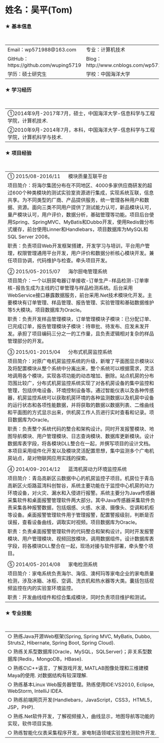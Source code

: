 # 姓名：吴平(Tom) 

<h3>★	基本信息</h3>
<table>
  <tr>
    <td> Email：wp571988@163.com </td>
    <td> 专业：计算机技术 </td>
  </tr>
  <tr>
    <td> GitHub： https://github.com/wuping5719 </td>
    <td> Blog： http://www.cnblogs.com/wp5719 </td>
  </tr>
  <tr>
    <td> 学历：硕士研究生 </td>
    <td> 学校：中国海洋大学 </td>
  </tr>
</table>

<h3>★	学习经历</h3>                                                        
<table>
  <tr>
    <td>①2014年9月-2017年7月，硕士，中国海洋大学-信息科学与工程学院，计算机技术.</td>
  </tr>
  <tr>
    <td>②2010年9月-2014年7月，本科，中国海洋大学-信息科学与工程学院，计算机科学与技术.</td>
  </tr>
</table>

<h3>★	项目经验</h3>                                                        
<table>
  <tr>
    <td> ① 2015/08-2016/11 &nbsp;&nbsp;&nbsp;&nbsp; 模块质量互联平台 </td>
  </tr>
  <tr>
    <td>项目简介：将海尔集团分布在不同地区、4000多家供应商研发的超过600个种类模块的测试实验室资源进行集成，实现系统互联，信息共享。为不同类型的厂商、产品提供服务，统一管理各种用户和数据、资源。面向三类不同用户提供了测试能力认可，新品模块认可，量产模块认可，用户评价，数据分析，基础管理等功能。项目后台使用Spring、SpringMVC、MyBatis和Dubbo开发，使用Redis做分布式缓存，前台使用Linner和Handlebars，项目数据库为MySQL和SQL Server 2008。</td>
  </tr>
  <tr>
    <td>职责：负责项目Web开发框架搭建，开发学习与培训，平台用户管理，权限管理通用平台开发，用户评价和数据分析核心模块开发。兼任项目协调，代码维护与检查。牵头项目开发。</td>
  </tr>
  <tr>
    <td> </td>
  </tr>
  <tr>
    <td> ② 2015/05-2015/07 &nbsp;&nbsp;&nbsp;&nbsp; 海尔厨电管理系统 </td>
  </tr>
  <tr>
    <td>项目简介：一个以厨房电器订单接收-订单生产-样品检测-订单审核-报告生成为主线的订单管理与样品检测系统。后台采用WebService接口暴露数据服务，前台采用.Net技术模块化开发。主要模块有订单管理、样品管理、报告管理、实验管理和基础数据维护等5大模块。项目数据库为Oracle。</td>
  </tr>
  <tr>
    <td>职责：负责开发样品管理模块，订单管理模块子模块：已分配订单、已完成订单，报告管理模块子模块：待审批、待发布、应发未发开发。承担了项目编码三分之一的工作量，且负责逻辑相对复杂的样品管理部分的开发。</td>
  </tr>
  <tr>
    <td></td>
  </tr>
  <tr>
    <td> ③ 2015/01-2015/04 &nbsp;&nbsp;&nbsp;&nbsp; 分布式机房监控系统 </td>
  </tr>
  <tr>
    <td>项目简介：对原广电机房监控系统的升级，新增了平面图显示模块以及将配置模块从整个系统中分离出来，整个系统可以根据需求，灵活地调用各个模块，实现各项功能的动态增加、删除。站点机房的分布范围比较广，分布式机房监控系统实现了对各机房设备的集中监控和管理，包括供电设备、环境控制设备等。通过智能仪表以及各种传感器，机房监控系统可以获取机房环境的各种监测数据以及机房中设备的运行状态和各项性能数据，并将获取的数据以数据列表、二维曲线和平面图的方式显示出来，供机房工作人员进行实时查看和记录。项目数据库为Oracle。</td>
  </tr>
  <tr>
    <td>职责：负责整个系统代码的整合和架构设计。同时开发报警模块、地图导航模块、用户管理模块、日志查询模块、数据库更新模块。设计数据库表字段，将各模块DLL整合在一起，并撰写项目的设计文档。本项目采用组件化开发以及模块灵活配置思想，集中监测多个广电机房站点，是对物联网应用实践的探索。</td>
  </tr>
  <tr>
    <td></td>
  </tr>
  <tr>
    <td> ④ 2014/09-2014/12  &nbsp;&nbsp;&nbsp;&nbsp; 蓝湾机房动力环境监控系统 </td>
  </tr>
  <tr>
    <td>项目简介：青岛高新区云数据中心的机房监控子项目。机房位于青岛高新区火炬路蓝湾科创智谷，系统主要功能在于监控中心机房的动力环境设备，对火灾、漏水和入侵进行报警。系统主要分为Java传感器采集软件和桌面报警管理软件两大部分。其中Java传感器采集软件负责采集各种报警数据，包括烟感、火感、水浸、摄像头、空调和机柜等设备。桌面报警管理软件用于管理报警，配置警报级别，判断是否误报，查看设备曲线，调取实时视频。项目数据库为Oracle。</td>
  </tr>
  <tr>
    <td>职责：负责桌面报警管理软件的代码整合和架构设计。同时开发报警模块、用户管理模块、视频回放模块，调用数据组件。设计数据库表字段，将各模块DLL整合在一起，现场对接与软件部署，牵头整个项目。</td>
  </tr>
  <tr>
    <td></td>
  </tr>
  <tr>
    <td> ⑤ 2014/05-2014/08 &nbsp;&nbsp;&nbsp;&nbsp; 家电检测系统 </td>
  </tr>
  <tr>
    <td>项目简介：家电系统负责海尔、海信、澳柯玛等家电企业的家电质量检测，涉及冰箱、冰柜、空调、洗衣机和热水器等大类。囊括包括视频监控在内的实验室环境监控。</td>
  </tr>
  <tr>
    <td>职责：开发曲线组件和综合集成模块，同时负责项目维护和测试。</td>
  </tr>
</table>

<h3>★ 专业技能</h3>                                                        
<table>
  <tr>
    <td> ○ 熟练Java开源Web框架(Spring, Spring MVC, MyBatis, Dubbo, Struts2, Hibernate, Spring Boot, Spring Cloud). </td>
  </tr>
  <tr>
    <td> ○ 熟练关系型数据库(Oracle，MySQL，SQLServer)；非关系型数据库(Redis，MongoDB，HBase). </td>
  </tr>
  <tr>
    <td> ○ 熟练C\C++语言，了解游戏开发, MATLAB图像处理和三维建模Maya的使用. 对数据结构有较深理解. </td>
  </tr>
  <tr>
    <td> ○ 熟练基本Linux Web服务器管理。熟练使用IDE:VS2010, Eclipse, WebStorm, IntelliJ IDEA. </td>
  </tr>
  <tr>
    <td> ○ 熟练前端网页开发(Handlebars，JavaScript，CSS3，HTML5，JSP，PHP).</td>
  </tr>
  <tr>
    <td> ○ 熟练.Net软件开发，了解视频接入，曲线显示，地图导航等功能的实现，软件项目实施. </td>
  </tr>
  <tr>
    <td> ○ 熟练智能化仪表采集程序开发，家电制造领域实验室检测软件开发. </td>
  </tr>
</table>
